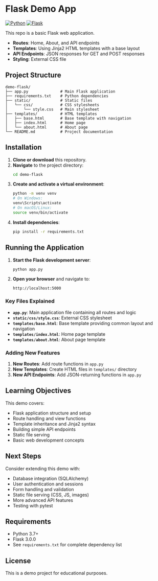 # Flask Demo App

[![Python](https://img.shields.io/badge/python-3.7+-blue.svg)](https://www.python.org/downloads/)
[![Flask](https://img.shields.io/badge/Flask-3.0.0-blue.svg)](https://flask.palletsprojects.com/)

This repo is a basic Flask web application.
- **Routes**: Home, About, and API endpoints
- **Templates**: Using Jinja2 HTML templates with a base layout
- **API Endpoints**: JSON responses for GET and POST responses
- **Styling**: External CSS file

## Project Structure

```
demo-flask/
├── app.py              # Main Flask application
├── requirements.txt    # Python dependencies
├── static/             # Static files
│   └── css/            # CSS stylesheets
│       └── style.css   # Main stylesheet
├── templates/          # HTML templates
│   ├── base.html       # Base template with navigation
│   ├── index.html      # Home page
│   └── about.html      # About page
└── README.md           # Project documentation
```

## Installation

1. **Clone or download** this repository.
2. **Navigate** to the project directory:
   ```bash
   cd demo-flask
   ```
3. **Create and activate a virtual environment**:
   ```bash
   python -m venv venv
   # On Windows:
   venv\Scripts\activate
   # On macOS/Linux:
   source venv/bin/activate
   ```
4. **Install dependencies**:
   ```bash
   pip install -r requirements.txt
   ```

## Running the Application

1. **Start the Flask development server**:
   ```bash
   python app.py
   ```

2. **Open your browser** and navigate to:
   ```
   http://localhost:5000
   ```


### Key Files Explained

- **`app.py`**: Main application file containing all routes and logic
- **`static/css/style.css`**: External CSS stylesheet
- **`templates/base.html`**: Base template providing common layout and navigation
- **`templates/index.html`**: Home page template
- **`templates/about.html`**: About page template

### Adding New Features

1. **New Routes**: Add route functions in `app.py`
2. **New Templates**: Create HTML files in `templates/` directory
3. **New API Endpoints**: Add JSON-returning functions in `app.py`

## Learning Objectives

This demo covers:
- Flask application structure and setup
- Route handling and view functions
- Template inheritance and Jinja2 syntax
- Building simple API endpoints
- Static file serving
- Basic web development concepts

## Next Steps

Consider extending this demo with:
- Database integration (SQLAlchemy)
- User authentication and sessions
- Form handling and validation
- Static file serving (CSS, JS, images)
- More advanced API features
- Testing with pytest

## Requirements

- Python 3.7+
- Flask 3.0.0
- See `requirements.txt` for complete dependency list

## License

This is a demo project for educational purposes.
